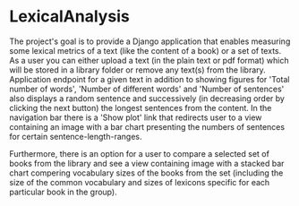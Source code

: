 # LexicalAnalysis
The project's goal is to provide a Django application that enables measuring some lexical metrics of a text (like the content of a book)
or a set of texts. As a user you can either upload a text (in the plain text or pdf format) which will be stored in a 
library folder or remove any text(s) from the library. Application endpoint for a given text in addition to showing figures
for 'Total number of words', 'Number of different words' and 'Number of sentences' also displays 
a random sentence and successively (in decreasing order by clicking the next button) the longest sentences from the content. 
In the navigation bar there is a 'Show plot' link that redirects user to a 
view containing an image with a bar chart presenting the numbers of sentences for certain sentence-length-ranges. 

Furthermore, there is an option for a user to compare a selected set of books from the library and see a view containing image
with a stacked bar chart compering vocabulary sizes of the books from the set (including the size of the common
vocabulary and sizes of lexicons specific for each particular book in the group).

